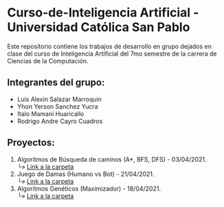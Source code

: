 # **Curso-de-Inteligencia Artificial - Universidad Católica San Pablo**
Este repositorio contiene los trabajos de desarrollo en grupo dejados en clase del curso de Inteligencia Artificial del 7mo semestre de la carrera de Ciencias de la Computación.

## Integrantes del grupo:

- Luis Alexin Salazar Marroquin
- Yhon Yerson Sanchez Yucra
- Italo Mamani Huaricallo
- Rodrigo Andre Cayro Cuadros

## Proyectos:

1. Algoritmos de Búsqueda de caminos (A*, BFS, DFS) - 03/04/2021.\
   └» [Link a la carpeta](https://github.com/rodRigocaU/Curso-de-IA/tree/main/Path%20Finder%20Algorithms%20-%20Tarea%20001)
2. Juego de Damas (Humano vs Bot) - 21/04/2021.\
   └» [Link a la carpeta](https://github.com/rodRigocaU/Curso-de-IA/tree/main/Tarea%20002%20-%20Checkers%20with%20MinMax)
3. Algoritmos Genéticos (Maximizador) - 18/04/2021.\
   └» [Link a la carpeta](https://github.com/rodRigocaU/Curso-de-IA/tree/main/Tarea%20003%20-%20GeneticAlgorithms)
